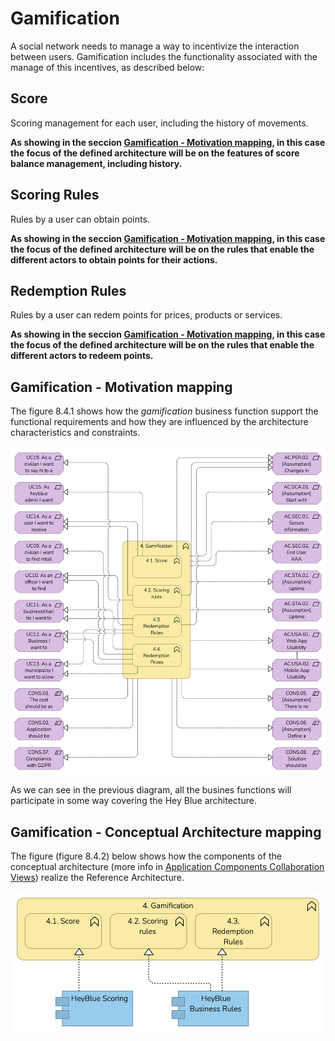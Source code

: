 # Gamification

A social network needs to manage a way to incentivize the interaction between users. Gamification includes the functionality associated with the manage of this incentives, as described below:

## Score

Scoring management for each user, including the history of movements.

**As showing in the seccion [Gamification - Motivation mapping](#gamification---motivation-mapping), in this case the focus of the defined architecture will be on the features of score balance management, including history.**

## Scoring Rules

Rules by a user can obtain points.

**As showing in the seccion [Gamification - Motivation mapping](#gamification---motivation-mapping), in this case the focus of the defined architecture will be on the rules that enable the different actors to obtain points for their actions.**

## Redemption Rules

Rules by a user can redem points for prices, products or services.

**As showing in the seccion [Gamification - Motivation mapping](#gamification---motivation-mapping), in this case the focus of the defined architecture will be on the rules that enable the different actors to redeem points.**

## Gamification - Motivation mapping

The figure 8.4.1 shows how the *gamification* business function support the functional requirements and how they are influenced by the architecture characteristics and constraints.

![Figure 8.4.1 - Gamification - Motivation Matrix](/Assets/1.8-Motivation-Gamification-mapping.png "Figure 8.4.1 - Gamification - Motivation Matrix")

As we can see in the previous diagram, all the busines functions will participate in some way covering the Hey Blue architecture.

## Gamification - Conceptual Architecture mapping

The figure (figure 8.4.2) below shows how the components of the conceptual architecture (more info in [Application Components Collaboration Views](/README.md#application-component-collaboration-views)) realize the Reference Architecture.

![Figure 8.4.2 - Ubiquity Conceptual Architecture Mapping](/Assets/Gamification-Conceptual-Architecture-Mapping.png "Figure 8.4.2 - Ubiquity Conceptual Architecture Mapping")